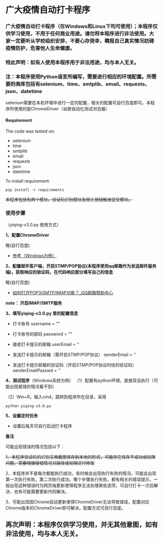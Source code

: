 # 广大疫情自动打卡程序
### 广大疫情自动打卡程序（在Windows和Linux下均可使用）；本程序仅供学习使用，不用于任何商业用途。请勿将本程序进行非法使用。大家一定要听从学校组织安排，不要心存侥幸，瞒报自己真实情况妨碍疫情防护，危害他人生命健康。

### 特此声明：如有人使用本程序用于非法用途，均与本人无关。



### 注：本程序使用Python语言所编写，需要进行相应的环境配置。所需要的类库包括有selenium、time、smtplib、email、requests、json、datetime

selenium需要在本机环境中进行一定的配置，相关的配置可自行百度即可。本程序所使用的是ChromeDriver（谷歌自动化测试浏览器）

#### Requirement

The code was tested on:

- selenium
- time
- smtplib
- email
- requests
- json
- datetime

To install requirement:

```
pip install -r requirements
```

~~本程序包括有两个模块，验证码识别模块及相关按钮触发提交模块。~~

### 使用步骤

（yiqing-v3.0.py 使用方式）

**1、配置ChromeDriver**

略(自行百度)

* [参考（Windows为例）](https://blog.csdn.net/qq_22200671/article/details/108638836)

  

**2、配置邮件客户端，开启STMP/POP协议(本程序使用qq邮箱作为发送邮件服务端)，获取响应的验证码，在代码响应部分填写自己的信息**

略(自行百度)

* [如何打开POP3/SMTP/IMAP功能？_QQ邮箱帮助中心](https://service.mail.qq.com/cgi-bin/help?subtype=1&&no=166&&id=28)

**note： 开启IMAP/SMTP服务**

**3、填写yiqing-v3.0.py 里的配置信息**

* 打卡账号
  username = ""

* 打卡账号的密码
  password = ""

* 接收打卡提示的邮箱
  userEmail = ''

* 发送打卡提示的邮箱（需开启STMP/POP协议）
  senderEmail = ''

* 发送打卡提示邮箱的验证码（开启STMP/POP协议时给的验证码）
  senderEmailPasswd = ''

**4、测试程序**（Windows系统为例）
（1）配置有python环境，直接双击执行（可能出现报错的情况看不到）

（2）Win+R，输入cmd，跳转到程序所在目录，采用 

 ```
python yiqing-v3.0.py
 ```

**5、设置定时任务**

* 设置后每天可自行启动打卡程序

**备注**

可能出现错误的情况包括以下：

~~1、本程序验证码的识别采用截图保存到本地的形式，可能存在保存不成功或权限问题。需要根据报错情况对路径或权限进行修改~~

2、本程序并不是每次都能执行成功，有时候会出现执行失败的情况。可能会出现第一次执行失败，第二次执行成功。哪个步骤执行失败，都有相关的错误提示，一般出现这种错误时为网页端更新使得程序无法处理某些选项，可自行打卡一次后解决，也有可能需要更新代码解决。

3、可能出现因Chrome自动更新使得ChromeDriver无法导致错误，配置对应Chrome版本的ChromeDriver即可解决，配置方式可自行百度。



## 再次声明：本程序仅供学习使用，并无其他意图，如有非法使用，均与本人无关。









